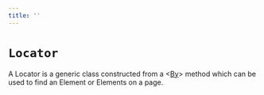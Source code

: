 ```yaml
---
title: ''
---
```

# `Locator`

A Locator is a generic class constructed from a <[By]> method which can be used to find an Element or Elements on a page.


[By]: By.md#by
